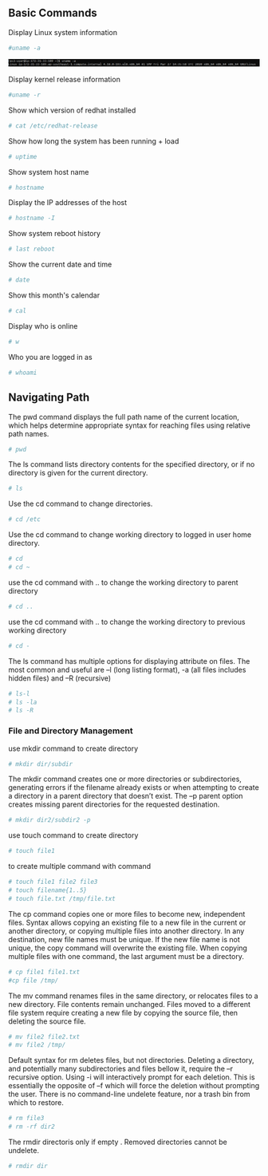 ## Basic Commands

Display Linux system information

```bash 
#uname -a
``` 

![alt text](https://github.com/shiblijoy/shiblijoy/blob/master/uname-r.PNG)

Display kernel release information

```bash 
#uname -r
```


Show which version of redhat installed

```bash 
# cat /etc/redhat-release
```

Show how long the system has been running + load

```bash 
# uptime
```

Show system host name

```bash 
# hostname
```

Display the IP addresses of the host

```bash 
# hostname -I
```

Show system reboot history

```bash 
# last reboot
```

Show the current date and time

```bash 
# date
```

Show this month's calendar

```bash 
# cal
```

Display who is online

```bash 
# w
```

Who you are logged in as

```bash 
# whoami
```


## Navigating Path

The pwd command displays the full path name of the current location, which helps determine appropriate syntax for reaching files using relative path names. 

```bash
# pwd
```

The ls command lists directory contents for the specified directory, or if no directory is given for the current directory.

```bash 
# ls
```

Use the cd command to change directories.

```bash
# cd /etc
```

Use the cd command to change working directory to logged in user home directory.

```bash
# cd 
# cd ~
```

use the cd command with .. to change the working directory to parent directory

```bash
# cd ..
```

use the cd command with .. to change the working directory to previous working directory

```bash
# cd -
```

The ls command has multiple options for displaying attribute on files. The most common and useful are –l (long listing format), -a (all files includes hidden files) and –R (recursive)

```bash
# ls-l
# ls -la
# ls -R
```
### File and Directory Management
use mkdir command to create directory

```bash
# mkdir dir/subdir
```

The mkdir command creates one or more directories or subdirectories, generating errors if the filename already exists or when attempting to create a directory in a parent directory that doesn’t exist. The –p parent option creates missing parent directories for the requested destination.

```bash
# mkdir dir2/subdir2 -p
```

use touch command to create directory

```bash
# touch file1
```

to create multiple command with command

```bash
# touch file1 file2 file3
# touch filename{1..5}
# touch file.txt /tmp/file.txt
```

The cp command copies one or more files to become new, independent files. Syntax allows copying an existing file to a new file in the current or another directory, or copying multiple files into another directory. In any destination, new file names must be unique. If the new file name is not unique, the copy command will overwrite the existing file. When copying multiple files with one command, the last argument must be a directory.

```bash
# cp file1 file1.txt
#cp file /tmp/
```

The mv command renames files in the same directory, or relocates files to a new directory. File contents remain unchanged. Files moved to a different file system require creating a new file by copying the source file, then deleting the source file.

```bash
# mv file2 file2.txt
# mv file2 /tmp/
```

Default syntax for rm deletes files, but not directories. Deleting a directory, and potentially many subdirectories and files bellow it, require the –r recursive option. Using -i will interactively prompt for each deletion. This is essentially the opposite of –f which will force the deletion without prompting the user. There is no command-line undelete feature, nor a trash bin from which to restore.

```bash
# rm file3
# rm -rf dir2
```

The rmdir directoris only if empty . Removed directories cannot be undelete.

```bash
# rmdir dir
```

